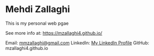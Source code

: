


# Mehdi Zallaghi
This is my personal web pgae 


See more info at: https://mzallaghi4.github.io/


Email: mmzallaghi@gmail.com
LinkedIn: [My LinkedIn Profile](https://www.linkedin.com/in/mehdizallaghi/)
GitHub:  mzallaghi4.github.io 
